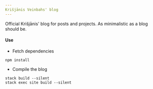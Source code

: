 ```yaml
---
Krišjānis Veinbahs' blog
---
```


Official Krišjānis' blog for posts and projects.
As minimalistic as a blog should be.

#### Use
* Fetch dependencies
```
npm install
```

* Compile the blog
```
stack build --silent
stack exec site build --silent
```
